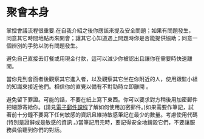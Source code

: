 [Title]: # (聚會本身)
[Order]: # (4)

# 聚會本身 

掌控會議流程很重要.在自我介紹之後你應該來提及安全問題；如果有問題發生，同意其它時間地點再來開會；讓其它心知道遇上問題時你是否能提供協助；同意一個辨別的手勢以防有問題發生。

避免自己直接去訂餐或用現金付款，這可以滅少你被認出且讓你在需要時快速離開。

當你見到會面者後觀察其它進入者，以及觀察其它坐在你附近的人，使用跟監小組的知識來接近他們。相信你的直覺以備有不對勁時立即離開 。

避免留下罪證。可能的話，不要在紙上寫下東西。你可以要求對方稍後用加密郵件把細節寄給你。(請見[電子郵件課程](umbrella://lesson/email)了解如何使用加密郵件。)如果需要作筆記，試著前十分鐘不要寫下任何敏感的資訊且維持敏感筆記在最少的數量。考慮使用代碼(特別是證辭或是敏感的資訊 。)當筆記用完時，要記得安全地銷毀它們，不要讓服務員偷聽到你們的對話。